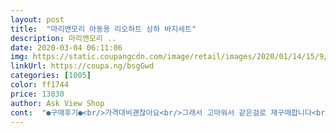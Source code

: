 ```yaml
---
layout: post 
title:  "마리앤모리 아동용 리오하트 상하 바지세트" 
description: 마리앤모리 ..
date: 2020-03-04 06:11:06 
img: https://static.coupangcdn.com/image/retail/images/2020/01/14/15/9/c325648f-9d9a-43f7-b735-7b02927d66c2.jpg 
linkUrl: https://coupa.ng/bsgGwd 
categories: [1005] 
color: ff1744 
price: 13030 
author: Ask View Shop 
cont:  "●구매후기●<br/>가격대비괜찮아요<br/>그래서 고마워서 같은걸로 재구매합니다<br/>그런데 애기가 비탈길에서 씽씽이타다가 넘어져서<br/>무릎을 오지게 찧었는데<br/>밑단레이어드가맘에들어용<br/>비추천... <br/>  가격이랑 사진봣을때 괜찮다싶어주문했는데ㅜㅜ 실밥은여기저기... <br/>.<br/> 가운데하트는완전... <br/> 추천하고싶지않아요ㅜ또한상표가새옷은반듯한데... <br/>꾸깃꾸깃.<br/>.<br/>.<br/>꼭헌옷같은느낌<br/>애기가 120입어서 120을 샀는데 너무 이쁘게 잘입혔어요<br/>오늘바로받고상품평올려요~~<br/>옷이 대신 다찢어지고 애기는 생채기하나 없었어요<br/>왠걸 조금 넉넉하게입히니 훨씬 이쁘네요<br/>이번엔 좀더 오래입히고싶어서 130을 샀는데<br/>컬러도이쁘고맘에듭니다<br/>한사이즈 크게사면 딱 이쁠듯합니다<br/>" 
---
```

